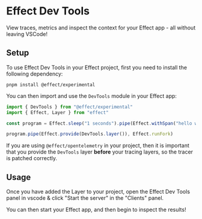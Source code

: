 # Effect Dev Tools

View traces, metrics and inspect the context for your Effect app - all without leaving VSCode!

## Setup

To use Effect Dev Tools in your Effect project, first you need to install the following dependency:

```
pnpm install @effect/experimental
```

You can then import and use the `DevTools` module in your Effect app:

```ts
import { DevTools } from "@effect/experimental"
import { Effect, Layer } from "effect"

const program = Effect.sleep("1 seconds").pipe(Effect.withSpan("hello world"))

program.pipe(Effect.provide(DevTools.layer()), Effect.runFork)
```

If you are using `@effect/opentelemetry` in your project, then it is important that you provide the `DevTools` layer **before** your tracing layers, so the tracer is patched correctly.

## Usage

Once you have added the Layer to your project, open the Effect Dev Tools panel in vscode & click "Start the server" in the "Clients" panel.

You can then start your Effect app, and then begin to inspect the results!
